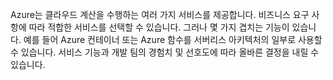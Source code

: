 Azure는 클라우드 계산을 수행하는 여러 가지 서비스를 제공합니다. 비즈니스 요구 사항에 따라 적합한 서비스를 선택할 수 있습니다. 그러나 몇 가지 겹치는 기능이 있습니다. 예를 들어 Azure 컨테이너 또는 Azure 함수를 서버리스 아키텍처의 일부로 사용할 수 있습니다. 서비스 기능과 개발 팀의 경험치 및 선호도에 따라 올바른 결정을 내릴 수 있습니다.